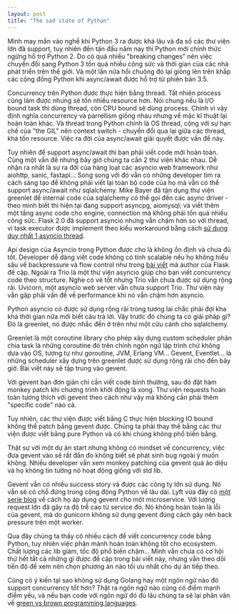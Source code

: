 ```yaml
---
layout: post
title: "The sad state of Python"
---
```


Mình may mắn vào nghề khi Python 3 ra được khá lâu và đa số các thư viện lớn đã support, tuy nhiên đến tận đầu năm nay thì Python mới chính thức ngừng hỗ trợ Python 2. Do có quá nhiều "breaking changes" nên việc chuyển đổi sang Python 3 tốn quá nhiều công sức và thời gian của các nhà phát triển trên thế giới. Và một lần nữa hồi chuông đó lại gióng lên trên khắp các cộng đồng Python khi async/await được hỗ trợ từ phiên bản 3.5.

Concurrency trên Python được thực hiện bằng thread. Tất nhiên process cũng làm được nhưng sẽ tốn nhiều resource hơn. Nói chung nếu là I/O bound task thì dùng thread, còn CPU bound sẽ dùng process. Chính vì vậy định nghĩa concurrency và parrellism giống nhau nhưng về mặc kĩ thuật lại hoàn toàn khác. Và thread trong Python chính là OS thread, cộng với sự hạn chế của "the GIL" nên context switch - chuyển đổi qua lại giữa các thread, khá tốn resource. Việc ra đời của async/await giải quyết được vấn đề này.

Tuy nhiên để support async/await thì bạn phải viết code mới hoàn toàn. Cùng một vấn đề nhưng bây giờ chúng ta cần 2 thư viện khác nhau. Dễ nhận ra nhất là sự ra đời của hàng loạt các asyncio web framework như aiohttp, sanic, fastapi... Song song với đó vẫn có những developer tìm ra cách sáng tạo để không phải viết lại toàn bộ code của họ mà vẫn có thể support async/await như sqlalchemy. Mike Bayer đã tận dụng thư viện greenlet để internal code của sqlalchemy có thể gọi đến các async driver - theo mình biết thì hiện tại đang support asyncpg, aiomysql; và viết thêm một tầng async code cho engine, connection mà không phải tốn quá nhiều công sức. Flask 2.0 đã support asyncio nhưng vẫn chậm hơn so với thread, vì task executor được implement theo kiểu workaround bằng cách [sử dụng duy nhất 1 asyncio thread](https://github.com/pallets/flask/pull/3412#issuecomment-548772028).

Api design của Asyncio trong Python được cho là không ổn định và chưa đủ tốt. Developer dễ dàng viết code
không có tính scalable nếu họ không hiểu sâu về backpressure và flow control
như trong [bài viết](https://lucumr.pocoo.org/2020/1/1/async-pressure/) mà author của Flask đề cập. Ngoài ra Trio là một thư viện asyncio giúp cho bạn viết concurrency code theo structure. Nghe có vẻ tốt nhưng Trio vẫn chưa được sử dụng rộng rãi. Uvicorn, một asyncio web server vẫn chưa support Trio. Thư viện này vẫn gặp phải vấn đề về performance khi nó vẫn chậm hơn asyncio.

Python asyncio có được sử dụng rộng rãi trong tương lai chắc phải đợi kha khá
thời gian nữa mới biết câu trả lời. Vậy trước đó chúng ta có giải pháp gì? Đó là
greenlet, nó được nhắc đến ở trên như một cứu cánh cho sqlalchemy.

Greenlet là một coroutine library cho phép xây dựng custom scheduler phân chia
task là những coroutine đó trên chính ngôn ngữ lập trình chứ không dựa vào OS,
tương tự như goroutine, JVM, Erlang VM... Gevent, Eventlet... là những scheduler
xây dựng trên greenlet được sử dụng rộng rãi cho đến bây giờ. Bài viết này sẽ
tập trung vào gevent.

Với gevent bạn đơn giản chỉ cần viết code bình thường, sau đó đặt hàm monkey
patch khi chương trình khởi động là xong. Thư viện requests hoàn toàn tương
thích với gevent theo cách như vậy mà không cần phải thêm "specific code" nào cả.

Tuy nhiên, các thư viện được viết bằng C thực hiện blocking IO bound không thể
patch bằng gevent được. Chúng ta phải thay thế bằng các thư viện được viết bằng
pure Python và có khi chúng không phổ biến bằng.

Thật sự với một dự án start nhưng không có mindset về concurrency, việc đưa
gevent vào sẽ rất đắn đo không biết sẽ phát sinh bug ngoài ý muốn không. Nhiều
developer vẫn xem monkey patching của gevent quá ảo diệu và họ không tin tưởng
nó hoạt động giống với std lib.

Gevent vẫn có nhiều success story và được các công ty lớn sử dụng. Nó vẫn sẽ có chỗ đứng trong cộng động Python về lâu dài. Lyft vừa đây có [một serie blog](https://eng.lyft.com/what-the-heck-is-gevent-4e87db98a8) về cách họ áp dụng gevent cho một microservice. Với lượng request lớn đã gây ra độ trễ cao từ service đó.
Nó không hoàn toàn là lỗi của gevent, mà do gunicorn không sử dụng gevent đúng
cách gây nên back pressure trên một worker.

Qua đây chúng ta thấy có nhiều cách để viết concurrency code bằng Python, tuy
nhiên việc phân mảnh hoàn toàn không tốt cho ecosystem. Chất lượng các lib giảm,
tốc độ phổ biến chậm... Mình vẫn chưa có cơ hội thử hết tất cả những gì được đề
cập trong bài viết này, nhưng vẫn theo dõi tiến độ để xem nên chọn phương án nào
tối ưu nhất cho dự án tiếp theo.

Cũng có ý kiến tại sao không sử dụng Golang hay một ngôn ngữ nào đó support
concurrency tốt hơn? Thật ra ngôn ngữ nào cũng có điểm mạnh điểm yếu, và nếu bạn
code với ngôn ngữ đó đủ lâu chúng ta sẽ lại phân vân về [green vs brown
programming languages](https://earthly.dev/blog/brown-green-language/).
